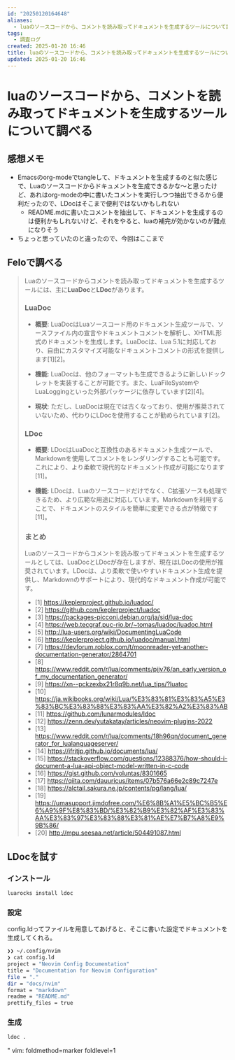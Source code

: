 ```yaml
---
id: "20250120164648"
aliases:
  - luaのソースコードから、コメントを読み取ってドキュメントを生成するツールについて調べる
tags:
  - 調査ログ
created: 2025-01-20 16:46
title: luaのソースコードから、コメントを読み取ってドキュメントを生成するツールについて調べる
updated: 2025-01-20 16:46
---
```


# luaのソースコードから、コメントを読み取ってドキュメントを生成するツールについて調べる

## 感想メモ

- Emacsのorg-modeでtangleして、ドキュメントを生成するのと似た感じで、Luaのソースコードからドキュメントを生成できるかな〜と思ったけど、あれはorg-modeの中に書いたコメントを実行しつつ抽出できるから便利だったので、LDocはそこまで便利ではないかもしれない
    - README.mdに書いたコメントを抽出して、ドキュメントを生成するのは便利かもしれないけど、それをやると、luaの補完が効かないのが難点になりそう
- ちょっと思っていたのと違ったので、今回はここまで

## Feloで調べる
<!--{{{-->

> Luaのソースコードからコメントを読み取ってドキュメントを生成するツールには、主に**LuaDoc**と**LDoc**があります。
> 
> ### **LuaDoc**
> 
> - **概要**: LuaDocはLuaソースコード用のドキュメント生成ツールで、ソースファイル内の宣言やドキュメントコメントを解析し、XHTML形式のドキュメントを生成します。LuaDocは、Lua 5.1に対応しており、自由にカスタマイズ可能なドキュメントコメントの形式を提供します[1][2]。
> 
> - **機能**: LuaDocは、他のフォーマットも生成できるように新しいドックレットを実装することが可能です。また、LuaFileSystemやLuaLoggingといった外部パッケージに依存しています[2][4]。
> 
> - **現状**: ただし、LuaDocは現在では古くなっており、使用が推奨されていないため、代わりにLDocを使用することが勧められています[2]。
> 
> ### **LDoc**
> 
> - **概要**: LDocはLuaDocと互換性のあるドキュメント生成ツールで、Markdownを使用してコメントをレンダリングすることも可能です。これにより、より柔軟で現代的なドキュメント作成が可能になります[11]。
> 
> - **機能**: LDocは、Luaのソースコードだけでなく、C拡張ソースも処理できるため、より広範な用途に対応しています。Markdownを利用することで、ドキュメントのスタイルを簡単に変更できる点が特徴です[11]。
> 
> ### **まとめ**
> 
> Luaのソースコードからコメントを読み取ってドキュメントを生成するツールとしては、LuaDocとLDocが存在しますが、現在はLDocの使用が推奨されています。LDocは、より柔軟で使いやすいドキュメント生成を提供し、Markdownのサポートにより、現代的なドキュメント作成が可能です。
> 
> - [1] https://keplerproject.github.io/luadoc/
> - [2] https://github.com/keplerproject/luadoc
> - [3] https://packages-picconi.debian.org/ja/sid/lua-doc
> - [4] https://web.tecgraf.puc-rio.br/~tomas/luadoc/luadoc.html
> - [5] http://lua-users.org/wiki/DocumentingLuaCode
> - [6] https://keplerproject.github.io/luadoc/manual.html
> - [7] https://devforum.roblox.com/t/moonreader-yet-another-documentation-generator/2864701
> - [8] https://www.reddit.com/r/lua/comments/pjjv76/an_early_version_of_my_documentation_generator/
> - [9] https://xn--pckzexbx21r8q9b.net/lua_tips/?luatoc
> - [10] https://ja.wikibooks.org/wiki/Lua/%E3%83%81%E3%83%A5%E3%83%BC%E3%83%88%E3%83%AA%E3%82%A2%E3%83%AB
> - [11] https://github.com/lunarmodules/ldoc
> - [12] https://zenn.dev/yutakatay/articles/neovim-plugins-2022
> - [13] https://www.reddit.com/r/lua/comments/18h96qn/document_generator_for_lualanguageserver/
> - [14] https://ifritjp.github.io/documents/lua/
> - [15] https://stackoverflow.com/questions/12388376/how-should-i-document-a-lua-api-object-model-written-in-c-code
> - [16] https://gist.github.com/voluntas/8301665
> - [17] https://qiita.com/dauuricus/items/07b576a66e2c89c7247e
> - [18] https://alctail.sakura.ne.jp/contents/pg/lang/lua/
> - [19] https://umasupport.jimdofree.com/%E6%8B%A1%E5%BC%B5%E6%A9%9F%E8%83%BD/%E3%82%B9%E3%82%AF%E3%83%AA%E3%83%97%E3%83%88%E3%81%AE%E7%B7%A8%E9%9B%86/
> - [20] http://mpu.seesaa.net/article/504491087.html

<!--}}}-->

## LDocを試す

### インストール

```bash
luarocks install ldoc
```

### 設定

config.ldってファイルを用意してあげると、そこに書いた設定でドキュメントを生成してくれる。

```bash
❯❯ ~/.config/nvim
❯ cat config.ld
project = "Neovim Config Documentation"
title = "Documentation for Neovim Configuration"
file = "."
dir = "docs/nvim"
format = "markdown"
readme = "README.md"
prettify_files = true
```

### 生成

```bash
ldoc .
```

" vim: foldmethod=marker foldlevel=1
